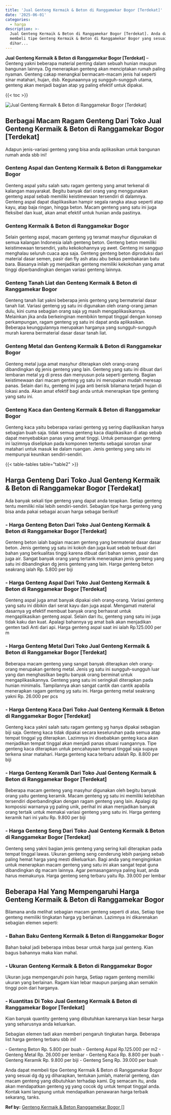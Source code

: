 ```yaml
---
title: 'Jual Genteng Kermaik & Beton di Ranggamekar Bogor [Terdekat]'
date: '2025-06-01'
categories:
  - harga
description: >-
  Jual Genteng Kermaik & Beton di Ranggamekar Bogor [Terdekat]. Anda dapat
  membeli tipe Genteng Kermaik & Beton di Ranggamekar Bogor yang sesuai dg dg yg
  dihar...
---
```


**Jual Genteng Kermaik & Beton di Ranggamekar Bogor \[Terdekat\]** – Genteng yakni beberapa material penting dalam sebuah hunian maupun bangunan lainnya. Dg menerapkan genteng akan menciptakan rumah paling nyaman. Genteng cakap menangkal bermacam-macam jenis hal seperti sinar matahari, hujan, dsb. Kegunaannya yg sungguh-sungguh utama, genteng akan menjadi bagian atap yg paling efektif untuk dipakai.

{{< toc >}}

![Jual Genteng Kermaik & Beton di Ranggamekar Bogor [Terdekat]](/images/genteng-minimalis-murah25.png)

## Berbagai Macam Ragam Genteng Dari Toko Jual Genteng Kermaik & Beton di Ranggamekar Bogor \[Terdekat\]

Adapun jenis-variasi genteng yang bisa anda aplikasikan untuk bangunan rumah anda sbb ini!

### Genteng Aspal dan Genteng Kermaik & Beton di Ranggamekar Bogor

Genteng aspal yaitu salah satu ragam genteng yang amat terkenal di kalangan masyarakat. Begitu banyak dari orang yang menggunakan genteng aspal sebab memiliki keistimewaan tersendiri di dalamnya. Genteng aspal dapat diaplikasikan hampir segala rangka ataup seperti atap kayu, atap baja ringan, hingga beton. Macam genteng yang satu ini juga fleksibel dan kuat, akan amat efektif untuk hunian anda pastinya.

### Genteng Kermaik & Beton di Ranggamekar Bogor

Selain genteng aspal, macam genteng yg teramat masyhur digunakan di semua kalangan Indonesia ialah genteng beton. Genteng beton memiliki keistimewaan tersendiri, yaitu kekokohannya yg awet. Genteng ini sanggup menghalau seluruh cuaca apa saja. Genteng genteng beton diproduksi dari material dasar semen, pasir dan fly ash atau abu bekas pembakaran batu bara. Biasanya inilah yg menjadikan genteng memiliki kekokohan yang amat tinggi diperbandingkan dengan variasi genteng lainnya.

### Genteng Tanah Liat dan Genteng Kermaik & Beton di Ranggamekar Bogor

Genteng tanah liat yakni beberapa jenis genteng yang bermaterial dasar tanah liat. Variasi genteng yg satu ini digunakan oleh orang-orang jaman dulu, kini cuma sebagian orang saja yg masih mengaplikasikannya. Melainkan jika anda berkeinginan membikin tempat tinggal dengan konsep perkampungan, ragam genteng yg satu ini dapat anda aplikasikan. Beberapa keunggulannya merupakan harganya yang sungguh-sungguh murah karena bermaterial dasar dasar tanah liat.

### Genteng Metal dan Genteng Kermaik & Beton di Ranggamekar Bogor

Genteng metal juga amat masyhur diterapkan oleh orang-orang dibandingkan dg jenis genteng yang lain. Genteng yang satu ini dibuat dari lembaran metal yg di press dan menyusun pola seperti genteng. Bagian keistimewaan dari macam genteng yg satu ini merupakan mudah meresap panas. Selain dari itu, genteng ini juga anti berisik bilamana terjadi hujan di lokasi anda. Akan amat efektif bagi anda untuk menerapkan tipe genteng yang satu ini.

### Genteng Kaca dan Genteng Kermaik & Beton di Ranggamekar Bogor

Genteng kaca yaitu beberapa variasi genteng yg sering diaplikasikan hanya sebagian buah saja. tidak semua genteng kaca diaplikasikan di atap sebab dapat menyebabkan panas yang amat tinggi. Untuk pemasangan genteng ini lazimnya diselipkan pada komponen tertentu sebagai sorotan sinar matahari untuk masuk ke dalam ruangan. Jenis genteng yang satu ini mempunyai keunikan sendiri-sendiri.

{{< table-tables table="table2" >}}

## Harga Genteng Dari Toko Jual Genteng Kermaik & Beton di Ranggamekar Bogor \[Terdekat\]

Ada banyak sekali tipe genteng yang dapat anda terapkan. Setiap genteng tentu memiliki nilai lebih sendiri-sendiri. Sebagian tipe harga genteng yang bisa anda pakai sebagai acuan harga sebagai berikut!

### \- Harga Genteng Beton Dari Toko Jual Genteng Kermaik & Beton di Ranggamekar Bogor \[Terdekat\]

Genteng beton ialah bagian macam genteng yang bermaterial dasar dasar beton. Jenis genteng yg satu ini kokoh dan juga kuat sebab terbuat dari bahan yang berkualitas tinggi karena dibuat dari bahan semen, pasir dan juga air. Sangat banyak orang yang tertarik menerapkan jenis genteng yang satu ini dibandingkan dg jenis genteng yang lain. Harga genteng beton seakrang ialah Rp. 5.800 per biji

### \- Harga Genteng Aspal Dari Toko Jual Genteng Kermaik & Beton di Ranggamekar Bogor \[Terdekat\]

Genteng aspal juga amat banyak dipakai oleh orang-orang. Variasi genteng yang satu ini dibikin dari serat kayu dan juga aspal. Mengamati material dasarnya yg efektif membuat banyak orang berhasrat untuk mengaplikasikan genteng aspal. Selain dari itu, genteng yang satu ini juga tidak kaku dan kuat. Apalagi bahannya yg amat baik akan menjadikan genten tadi Anti dari api. Harga genteng aspal saat ini ialah Rp.125.000 per m

### \- Harga Genteng Metal Dari Toko Jual Genteng Kermaik & Beton di Ranggamekar Bogor \[Terdekat\]

Beberapa macam genteng yang sangat banyak diterapkan oleh orang-orang merupakan genteng metal. Jenis yg satu ini sungguh-sungguh luar yang dan menghasilkan begitu banyak orang berminat untuk mengaplikasikannya. Genteng yang satu ini seringkali diterapkan pada hunian minimalis. Tampilannya akan sangat cantik dan cantik apabila menerapkan ragam genteng yg satu ini. Harga genteng metal seakrang yakni Rp. 26.000 per pcs

### \- Harga Genteng Kaca Dari Toko Jual Genteng Kermaik & Beton di Ranggamekar Bogor \[Terdekat\]

Genteng kaca yakni salah satu ragam genteng yg hanya dipakai sebagian biji saja. Genteng kaca tidak dipakai secara keseluruhan pada semua atap tempat tinggal yg diterapkan. Lazimnya ini disebabkan genteg kaca akan menjadikan tempat tinggal akan menjadi panas situasi ruangannya. Tipe genteng kaca diterapkan untuk pencahayaan tempat tinggal saja supaya terkena sinar matahari. Harga genteng kaca terbaru adalah Rp. 8.800 per biji

### \- Harga Genteng Keramik Dari Toko Jual Genteng Kermaik & Beton di Ranggamekar Bogor \[Terdekat\]

Beberapa macam genteng yang masyhur digunakan oleh begitu banyak orang yaitu genteng keramik. Macam genteng yg satu ini memiliki kelebihan tersendiri diperbandingkan dengan ragam genteng yang lain. Apalagi dg komposisi warnanya yg paling unik, perihal ini akan menjadikan banyak orang tertaik untuk memakai variasi genteng yang satu ini. Harga genteng keramik hari ini yaitu Rp. 9.800 per biji

### \- Harga Genteng Seng Dari Toko Jual Genteng Kermaik & Beton di Ranggamekar Bogor \[Terdekat\]

Genteng seng yakni bagian jenis genteng yang sering kali diterapkan pada tempat tinggal lawas. Ukuran genteng seng cenderung lebih panjang sebab paling hemat harga yang mesti dikeluarkan. Bagi anda yang menginginkan untuk menerapkan macam genteng yang satu ini akan sangat tepat guna dibandingkan dg macam lainnya. Agar pemasangannya paling kuat, anda harus memakunya. Harga genteng seng terbaru yaitu Rp. 39.000 per lembar

## Beberapa Hal Yang Mempengaruhi Harga Genteng Kermaik & Beton di Ranggamekar Bogor

Bilamana anda melihat sebagian macam genteng seperti di atas, Setiap tipe genteng memiliki tingkatan harga yg berlainan. Lazimnya ini dikarenakan sebagian elemen seperti:

### \- Bahan Baku Genteng Kermaik & Beton di Ranggamekar Bogor

Bahan bakal jadi beberapa imbas besar untuk harga jual genteng. Kian bagus bahannya maka kian mahal.

### \- Ukuran Genteng Kermaik & Beton di Ranggamekar Bogor

Ukuran juga mempengaruhi poin harga, Setiap ragam genteng memiliki ukuran yang berlainan. Ragam kian lebar maupun panjang akan semakin tinggi poin dari harganya.

### \- Kuantitas Di Toko Jual Genteng Kermaik & Beton di Ranggamekar Bogor \[Terdekat\]

Kian banyak quantity genteng yang dibutuhkan karenanya kian besar harga yang seharusnya anda keluarkan.

Sebagian elemen tadi akan memberi pengaruh tingkatan harga. Beberapa list harga genteng terbaru sbb ini!

\- Genteng Beton Rp. 5.800 per buah - Genteng Aspal Rp.125.000 per m2 - Genteng Metal Rp. 26.000 per lembar - Genteng Kaca Rp. 8.800 per buah - Genteng Keramik Rp. 9.800 per biji - Genteng Seng Rp. 39.000 per buah

Anda dapat membeli tipe Genteng Kermaik & Beton di Ranggamekar Bogor yang sesuai dg dg yg diharapkan, tentukan jumlah, material genteng, dan macam genteng yang dibutuhkan terhadap kami. Dg semacam itu, anda akan mendapatkan genteng yg yang cocok dg untuk tempat tinggal anda. Kontak kami langsung untuk mendapatkan penawaran harga terbaik sekarang, tanks.

**Ref by:**  [Genteng Kermaik & Beton  Ranggamekar Bogor []](https://id.wikipedia.org/wiki/Genteng)
